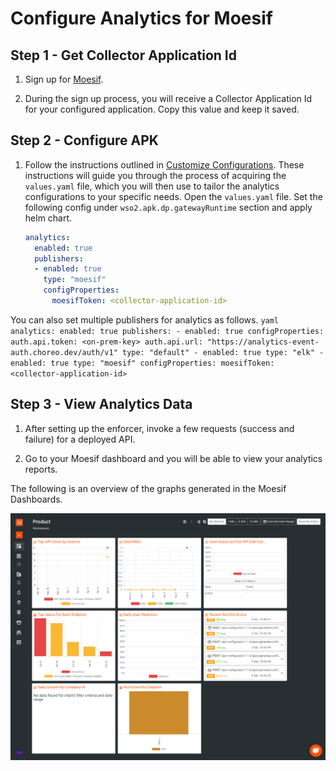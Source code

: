 # Configure Analytics for Moesif

## Step 1 - Get Collector Application Id

1. Sign up for [Moesif](https://www.moesif.com/).

2. During the sign up process, you will receive a Collector Application Id for your configured application. Copy this value and keep it saved.

## Step 2 - Configure APK

1. Follow the instructions outlined in [Customize Configurations](../Customize-Configurations.md). These instructions will guide you through the process of acquiring the `values.yaml` file, which you will then use to tailor the analytics configurations to your specific needs. Open the `values.yaml` file. Set the following config under `wso2.apk.dp.gatewayRuntime` section and apply helm chart.

    ```yaml
    analytics:
      enabled: true
      publishers:
      - enabled: true
        type: "moesif"
        configProperties:
          moesifToken: <collector-application-id>
    ```

You can also set multiple publishers for analytics as follows.
    ```yaml
    analytics:
      enabled: true
      publishers:
        - enabled: true
          configProperties:
            auth.api.token: <on-prem-key>
            auth.api.url: "https://analytics-event-auth.choreo.dev/auth/v1"
          type: "default"
        - enabled: true
          type: "elk"
        - enabled: true
        type: "moesif"
        configProperties:
          moesifToken: <collector-application-id>
    ```

## Step 3 - View Analytics Data

1. After setting up the enforcer, invoke a few requests (success and failure) for a deployed API.

2. Go to your Moesif dashboard and you will be able to view your analytics reports.

The following is an overview of the graphs generated in the Moesif Dashboards.

[![Moesif Dashboards Overview](../../assets/img/analytics/moesif-dashboards-overview.png)](../../assets/img/analytics/moesif-dashboards-overview.png)


